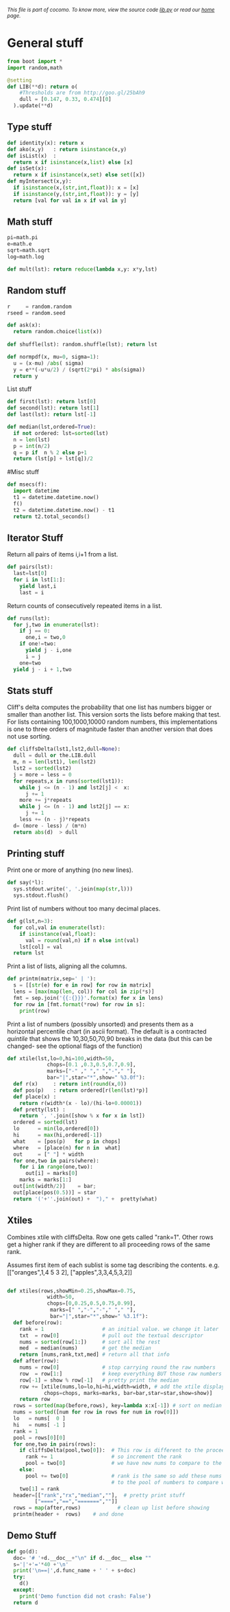 <small>_This file is part of cocomo. To know more, view the source code [lib.py](../src/lib.py) or read our [home](https://github.com/ai-se/cocomo) page._</small>

# General stuff

````python
from boot import *
import random,math

@setting
def LIB(**d): return o(
    #Thresholds are from http://goo.gl/25bAh9
    dull = [0.147, 0.33, 0.474][0]
  ).update(**d)
````

## Type stuff

````python
def identity(x): return x
def ako(x,y)   : return isinstance(x,y)
def isList(x)  : 
  return x if isinstance(x,list) else [x]
def isSet(x): 
  return x if isinstance(x,set) else set([x])
def myIntersect(x,y):
  if isinstance(x,(str,int,float)): x = [x]
  if isinstance(y,(str,int,float)): y = [y]
  return [val for val in x if val in y]
````

## Math stuff

````python
pi=math.pi
e=math.e
sqrt=math.sqrt
log=math.log

def mult(lst): return reduce(lambda x,y: x*y,lst)
````

## Random stuff

````python
r     = random.random
rseed = random.seed

def ask(x):
  return random.choice(list(x))
    
def shuffle(lst): random.shuffle(lst); return lst

def normpdf(x, mu=0, sigma=1):
  u = (x-mu) /abs( sigma)
  y = e**(-u*u/2) / (sqrt(2*pi) * abs(sigma))
  return y
````

List stuff

````python
def first(lst): return lst[0]
def second(lst): return lst[1]
def last(lst): return lst[-1]

def median(lst,ordered=True):
  if not ordered: lst=sorted(lst)
  n = len(lst)
  p = int(n/2) 
  q = p if  n % 2 else p+1 
  return (lst[p] + lst[q])/2
````

#Misc stuff

````python
def msecs(f):
  import datetime
  t1 = datetime.datetime.now()
  f()
  t2 = datetime.datetime.now() - t1
  return t2.total_seconds()
````

## Iterator Stuff

Return all pairs of items i,i+1 from a list.

````python
def pairs(lst):
  last=lst[0]
  for i in lst[1:]:
    yield last,i
    last = i
````

Return counts of consecutively repeated items in a list.

````python
def runs(lst):
  for j,two in enumerate(lst):
    if j == 0:
      one,i = two,0
    if one!=two:
      yield j - i,one
      i = j
    one=two
  yield j - i + 1,two
````

## Stats stuff

Cliff's delta computes the probability that one list
has numbers bigger or smaller than another
list. This version sorts the lists before making
that test. For lists containing 100,1000,10000
random numbers, this implementations
is  one to three orders
of magnitude faster
than another version that does not
use sorting.

````python
def cliffsDelta(lst1,lst2,dull=None):
  dull = dull or the.LIB.dull
  m, n = len(lst1), len(lst2)
  lst2 = sorted(lst2)
  j = more = less = 0
  for repeats,x in runs(sorted(lst1)):
    while j <= (n - 1) and lst2[j] <  x: 
      j += 1
    more += j*repeats
    while j <= (n - 1) and lst2[j] == x: 
      j += 1
    less += (n - j)*repeats
  d= (more - less) / (m*n) 
  return abs(d)  > dull
````

## Printing stuff

Print one or more of anything (no new lines).

````python
def say(*l):
  sys.stdout.write(', '.join(map(str,l))) 
  sys.stdout.flush()
````

Print list of numbers without too many decimal places.

````python
def g(lst,n=3):
  for col,val in enumerate(lst):
    if isinstance(val,float): 
      val = round(val,n) if n else int(val)
    lst[col] = val
  return lst
````

Print a list of lists, aligning all the columns.

````python
def printm(matrix,sep=' | '):
  s = [[str(e) for e in row] for row in matrix]
  lens = [max(map(len, col)) for col in zip(*s)]
  fmt = sep.join('{{:{}}}'.format(x) for x in lens)
  for row in [fmt.format(*row) for row in s]:
    print(row)
````

Print a list of numbers (possibly
unsorted) 
 and presents them as a horizontal
 percentile chart (in ascii format). The default is a 
  contracted _quintile_ that shows the 
  10,30,50,70,90 breaks in the data (but this can be 
  changed- see the optional flags of the function)

````python
def xtile(lst,lo=0,hi=100,width=50,
             chops=[0.1 ,0.3,0.5,0.7,0.9],
             marks=["-" ," "," ","-"," "],
             bar="|",star="*",show=" %3.0f"):
  def r(x)     : return int(round(x,0))
  def pos(p)   : return ordered[r(len(lst)*p)]
  def place(x) : 
    return r(width*(x - lo)/(hi-lo+0.00001))
  def pretty(lst) : 
    return ', '.join([show % x for x in lst])
  ordered = sorted(lst)
  lo      = min(lo,ordered[0])
  hi      = max(hi,ordered[-1])
  what    = [pos(p)   for p in chops]
  where   = [place(n) for n in  what]
  out     = [" "] * width
  for one,two in pairs(where):
    for i in range(one,two): 
      out[i] = marks[0]
    marks = marks[1:]
  out[int(width/2)]    = bar;  
  out[place(pos(0.5))] = star  
  return '('+''.join(out) +  ")," +  pretty(what)
````

## Xtiles

Combines xtile with cliffsDelta. Row one
gets called "rank=1". Other rows get a  higher rank
if they are different to all proceeding rows of the same rank.

Assumes first item of each sublist is some tag describing the contents. e.g.
[["oranges",1,4 5 3 2],
 ["apples",3,3,4,5,3,2]]

````python

def xtiles(rows,showMin=0.25,showMax=0.75,
             width=50,
             chops=[0,0.25,0.5,0.75,0.99],
              marks=[" ","-","-"," "," "],
              bar="|",star="*",show=" %3.1f"):
  def before(row):
    rank = 1                   # an initial value. we change it later
    txt  = row[0]              # pull out the textual descriptor
    nums = sorted(row[1:])     # sort all the rest 
    med  = median(nums)        # get the median
    return [nums,rank,txt,med] # return all that info
  def after(row):
    nums = row[0]              # stop carrying round the raw numbers
    row  = row[1:]             # keep everything BUT those raw numbers
    row[-1] = show % row[-1]   # pretty print the median
    row += [xtile(nums,lo=lo,hi=hi,width=width, # add the xtile display
            chops=chops, marks=marks, bar=bar,star=star,show=show)]
    return row
  rows = sorted(map(before,rows), key=lambda x:x[-1]) # sort on median
  nums = sorted([num for row in rows for num in row[0]])  
  lo   = nums[  0 ]
  hi   = nums[ -1 ]
  rank = 1
  pool = rows[0][0]
  for one,two in pairs(rows):
    if cliffsDelta(pool,two[0]):  # This row is different to the proceeding
      rank += 1                   # so increment the rank
      pool = two[0]               # we have new nums to compare to the rest
    else:
      pool += two[0]              # rank is the same so add these nums
                                  # to the pool of numbers to compare with rest
    two[1] = rank
  header=[["rank","rx","median",""],  # pretty print stuff
         ["====","==","=======",""]] 
  rows = map(after,rows)            # clean up list before showing
  printm(header +  rows)    # and done
````

## Demo Stuff

````python
def go(d):
  doc= '# '+d.__doc__+"\n" if d.__doc__ else ""
  s='|'+'='*40 +'\n'
  print('\n==|',d.func_name + ' ' + s+doc)
  try:
    d()
  except:
    print('Demo function did not crash: False')
  return d
  
````
